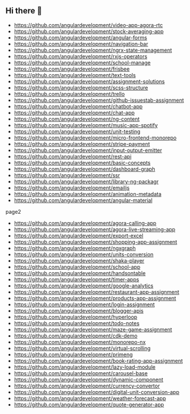 ## Hi there 👋

- https://github.com/angulardevelopment/video-app-agora-rtc
- https://github.com/angulardevelopment/stock-averaging-app
- https://github.com/angulardevelopment/angular-forms
- https://github.com/angulardevelopment/navigation-bar
- https://github.com/angulardevelopment/ngrx-state-management
- https://github.com/angulardevelopment/rxjs-operators
- https://github.com/angulardevelopment/school-manage
- https://github.com/angulardevelopment/frisbee
- https://github.com/angulardevelopment/text-tools
- https://github.com/angulardevelopment/assignment-solutions
- https://github.com/angulardevelopment/scss-structure
- https://github.com/angulardevelopment/trello
- https://github.com/angulardevelopment/github-issuestab-assignment
- https://github.com/angulardevelopment/chatbot-app
- https://github.com/angulardevelopment/chat-app
- https://github.com/angulardevelopment/ng-content
- https://github.com/angulardevelopment/music-app-spotify
- https://github.com/angulardevelopment/unit-testing
- https://github.com/angulardevelopment/micro-frontend-monorepo
- https://github.com/angulardevelopment/stripe-payment
- https://github.com/angulardevelopment/input-output-emitter
- https://github.com/angulardevelopment/rest-api
- https://github.com/angulardevelopment/basic-concepts
- https://github.com/angulardevelopment/dashboard-graph
- https://github.com/angulardevelopment/ssr
- https://github.com/angulardevelopment/library-ng-packagr
- https://github.com/angulardevelopment/emailjs
- https://github.com/angulardevelopment/animation-metadata
- https://github.com/angulardevelopment/angular-material

page2

- https://github.com/angulardevelopment/agora-calling-app
- https://github.com/angulardevelopment/agora-live-streaming-app
- https://github.com/angulardevelopment/export-excel
- https://github.com/angulardevelopment/shopping-app-assignment
- https://github.com/angulardevelopment/ngxgraph
- https://github.com/angulardevelopment/units-conversion
- https://github.com/angulardevelopment/shaka-player
- https://github.com/angulardevelopment/school-app
- https://github.com/angulardevelopment/handsontable
- https://github.com/angulardevelopment/timer-apps
- https://github.com/angulardevelopment/google-analytics
- https://github.com/angulardevelopment/restaurant-app-assignment
- https://github.com/angulardevelopment/products-app-assignment
- https://github.com/angulardevelopment/login-assignment
- https://github.com/angulardevelopment/blogger-apis
- https://github.com/angulardevelopment/hyperloop
- https://github.com/angulardevelopment/todo-notes
- https://github.com/angulardevelopment/maze-game-assignment
- https://github.com/angulardevelopment/cdk-demo
- https://github.com/angulardevelopment/monorepo-nx
- https://github.com/angulardevelopment/virtual-scrolling
- https://github.com/angulardevelopment/primeng
- https://github.com/angulardevelopment/book-rating-app-assignment
- https://github.com/angulardevelopment/lazy-load-module
- https://github.com/angulardevelopment/carousel-base
- https://github.com/angulardevelopment/dynamic-component
- https://github.com/angulardevelopment/currency-convertor
- https://github.com/angulardevelopment/digital-unit-conversion-app
- https://github.com/angulardevelopment/weather-forecast-app
- https://github.com/angulardevelopment/quote-generator-app
<!--

**Here are some ideas to get you started:**

🙋‍♀️ A short introduction - what is your organization all about?
🌈 Contribution guidelines - how can the community get involved?
👩‍💻 Useful resources - where can the community find your docs? Is there anything else the community should know?
🍿 Fun facts - what does your team eat for breakfast?
🧙 Remember, you can do mighty things with the power of [Markdown](https://docs.github.com/github/writing-on-github/getting-started-with-writing-and-formatting-on-github/basic-writing-and-formatting-syntax)
-->
